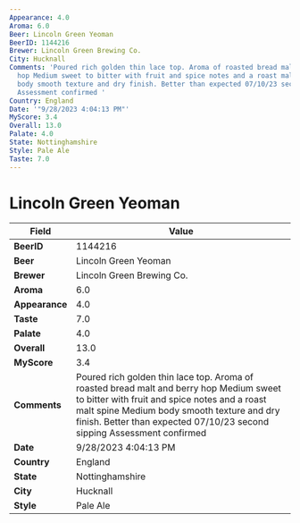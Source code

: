 ```yaml
---
Appearance: 4.0
Aroma: 6.0
Beer: Lincoln Green Yeoman
BeerID: 1144216
Brewer: Lincoln Green Brewing Co.
City: Hucknall
Comments: 'Poured rich golden thin lace top. Aroma of roasted bread malt and berry
  hop Medium sweet to bitter with fruit and spice notes and a roast malt spine Medium
  body smooth texture and dry finish. Better than expected 07/10/23 second sipping
  Assessment confirmed '
Country: England
Date: '"9/28/2023 4:04:13 PM"'
MyScore: 3.4
Overall: 13.0
Palate: 4.0
State: Nottinghamshire
Style: Pale Ale
Taste: 7.0
---
```


# Lincoln Green Yeoman

| Field         | Value |
|---------------|-------|
| **BeerID** | 1144216 |
| **Beer** | Lincoln Green Yeoman |
| **Brewer** | Lincoln Green Brewing Co. |
| **Aroma** | 6.0 |
| **Appearance** | 4.0 |
| **Taste** | 7.0 |
| **Palate** | 4.0 |
| **Overall** | 13.0 |
| **MyScore** | 3.4 |
| **Comments** | Poured rich golden thin lace top. Aroma of roasted bread malt and berry hop Medium sweet to bitter with fruit and spice notes and a roast malt spine Medium body smooth texture and dry finish. Better than expected 07/10/23 second sipping Assessment confirmed  |
| **Date** | 9/28/2023 4:04:13 PM |
| **Country** | England |
| **State** | Nottinghamshire |
| **City** | Hucknall |
| **Style** | Pale Ale |
